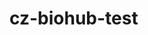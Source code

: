 # cz-biohub-test

<!-- TODO: Bonus – Pretraining of the Perceiver Resampler -->
<!-- TODO: Bonus – Impact of Cell Type Label Information -->

<!-- TODO: list all deliverables -->
<!-- TODO: figure out how to best deliver the model -->
<!-- TODO: create figures using draw.io in vscode -->
<!-- TODO: complete readme and delete test.py -->

<!-- TODO: answer part 1 and create an overleaf file -->
<!-- TODO: amswer second part of th problem when code is finalized -->